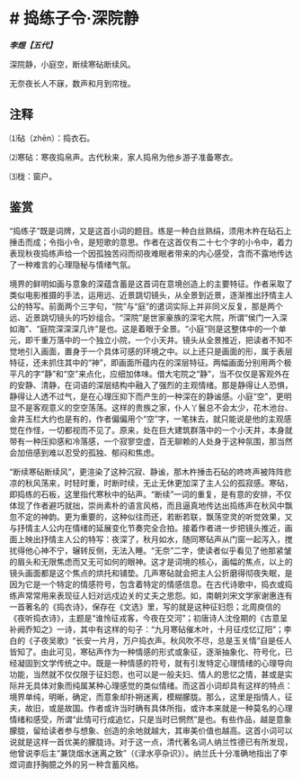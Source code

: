 # # 捣练子令·深院静

***李煜【五代】***

深院静，小庭空，断续寒砧断续风。

无奈夜长人不寐，数声和月到帘栊。

## 注释

⑴砧（zhēn）：捣衣石。

⑵寒砧：寒夜捣帛声。古代秋来，家人捣帛为他乡游子准备寒衣。

⑶栊：窗户。

## 鉴赏

“捣练子”既是词牌，又是这首小词的题目。练是一种白丝熟绢，须用木杵在砧石上捶击而成；令指小令，是短歌的意思。作者在这首仅有二十七个字的小令中，着力表现秋夜捣练声给一个因孤独苦闷而彻夜难眠者带来的内心感受，含而不露地传达了一种难言的心理隐秘与情绪气氛。

境界的鲜明如画与意象的深蕴含蓄是这首词在意境创造上的主要特征。作者采取了类似电影推摄的手法，运用远、近景跳切镜头，从全景到近景，逐渐推出抒情主人公的特写。前面两个三字句，“院”与“庭”的遣词实际上并非同义反复，那是两个远、近景跳切镜头的巧妙组合。“深院”是世家豪族的深宅大院，所谓“侯门一入深如海”、“庭院深深深几许”是也。这是着眼于全景。“小庭”则是这整体中的一个单元，即千重万落中的一个独立小院，一个小天井。镜头从全景推近，把读者不知不觉地引入画面，置身于一个具体可感的环境之中。以上还只是画面的形，属于表层特征，还未抓住其中的“神”，即画面所蕴内在的深层特征。两幅画面分别用两个极平凡的字“静”和“空”来点化，应细加体味。借大宅院之“静”，当不仅仅是客观外在的安静、清静，在词语的深层结构中融入了强烈的主观情绪。那是静得让人恐惧，静得让人透不过气，是在心理压抑下而产生的一种深在的静谧感。小庭“空”，更明显不是客观意义的空空荡荡。这样的贵族之家，仆人丫鬟总不会太少，花木池台、金井玉栏大约也是有的，作者偏偏用个“空”字，一笔抹去，就只能说是他的主观感觉在作怪，一切都视而不见了。原来，处在巨大建筑群落中的一个小天井，本身就带有一种压抑感和冷落感，一个寂寥空虚，百无聊赖的人处身于这种氛围，那当然会加倍感到难以忍受的孤独、郁闷和焦虑。

“断续寒砧断续风”，更渲染了这种沉寂、静谧，那木杵捶击石砧的咚咚声被阵阵悲凉的秋风荡来，时轻时重，时断时续，无止无休更加深了主人公的孤寂感。寒砧，即捣练的石板，这里指代寒秋中的砧声。“断续”一词的重复，是有意的安排，不仅体现了作者避巧就拙，崇尚素朴的语言风格，而且逼真地传达出捣练声在秋风中飘忽不定的神韵。更为重要的，这种似往而还，若断若联，飘荡空灵的听觉效果，又与抒情主人公内在情绪的延展变化节奏完全合拍。接着作者进一步把镜头推近，画面上映出抒情主人公的特写：夜深了，秋月如水，随同寒砧声从门窗一起泻入，搅扰得他心神不宁，辗转反侧，无法入睡。“无奈”二字，使读者似乎看见了他那紧皱的眉头和无限焦虑而又无可如何的眼神。这才是词境的核心，画幅的焦点，以上的镜头画面都是这个焦点的烘托和铺垫。几声寒砧就会把主人公折磨得彻夜失眠，是因为它是一个特定的情感符号，包含着特定的情感信息。在古代诗歌中，捣衣或捣练声常常用来表现征人妇对远戍边关的丈夫之思怨。如，南朝刘宋文学家谢惠连有一首著名的《捣衣诗》，保存在《文选》里，写的就是这种征妇怨；北周庾信的《夜听捣衣诗》，主题是“谁怜征戎客，今夜在交河”；初唐诗人沈佺期的《古意呈补阙乔知之》一诗，其中有这样的句子：“九月寒砧催木叶，十月征戍忆辽阳”；李白的《子夜吴歌》“长安一片月，万户捣衣声。秋风吹不尽，总是玉关情”自是任人皆知了。由此可见，寒砧声作为一种情感的形式或象征，逐渐抽象化、符号化，已经凝固到文学传统之中。既是一种情感的符号，就有引发特定心理情绪的心理导向功能，当然就不仅仅限于征妇怨，也可以是一般夫妇、情人的思忆之情，甚或是实际并无具体对象而纯属某种心理感觉的类似情绪。而这首小词却具有这样的特点：境界单纯，明晰，确定，而意象却扑朔迷离，模糊朦胧。那么，这里是指情人，征夫，故旧，或是故国。作者或许当时确有具体所指，或许本来就是一种莫名的心理情绪和感受，所谓“此情可行成追忆，只是当时已惘然”是也。有些作品，越是意象朦胧，留给读者参与想象、创造的余地就越大，其审美价值也越高。这首小词可以说就是这样一首优美的朦胧诗。对于这一点，清代著名词人纳兰性德已有所发现，他曾说李后主“兼饶烟水迷离之致”（《渌水亭杂识》）。纳兰氏十分准确地指出了李煜词直抒胸臆之外的另一种含蓄风格。
